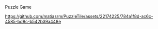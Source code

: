 Puzzle Game 


https://github.com/matiasrm/PuzzleTile/assets/22174225/784a1f8d-ac6c-4585-bd8c-b542b39a448e

